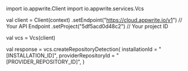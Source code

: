 import io.appwrite.Client
import io.appwrite.services.Vcs

val client = Client(context)
    .setEndpoint("https://cloud.appwrite.io/v1") // Your API Endpoint
    .setProject("5df5acd0d48c2") // Your project ID

val vcs = Vcs(client)

val response = vcs.createRepositoryDetection(
    installationId = "[INSTALLATION_ID]",
    providerRepositoryId = "[PROVIDER_REPOSITORY_ID]",
)
